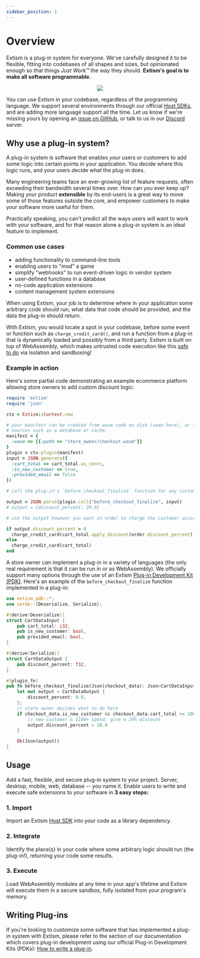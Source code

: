 ```yaml
---
sidebar_position: 1
---
```


# Overview

Extism is a plug-in system for everyone. We've carefully designed it to be flexible, fitting into codebases of all shapes and sizes, but opinionated enough so that things _Just Work™_ the way they should. **Extism's goal is to make all software programmable.**

<p align="center">
  <img style={{width: '80%', maxWidth: '600px'}} src="/img/extism-language-support.png"/>
</p>

You can use Extism in your codebase, regardless of the programming language. We support several environments through our official [Host SDKs](/docs/category/integrate-into-your-codebase), and are adding more language support all the time. Let us know if we're missing yours by opening an [issue on GitHub](https://github.com/extism/extism/issues), or talk to us in our [Discord](https://discord.gg/cx3usBCWnc) server.

## Why use a plug-in system?

A plug-in system is software that enables _your_ users or customers to add some logic into certain points in your application. You decide where this logic runs, and your users decide what the plug-in does. 

Many engineering teams face an ever-growing list of feature requests, often exceeding their bandwidth several times over. How can you ever keep up? Making your product **extensible** by its end-users is a great way to move some of those features outside the core, and empower customers to make your software more useful for them.

Practically speaking, you can't predict all the ways users will want to work with your software, and for that reason alone a plug-in system is an ideal feature to implement. 

### Common use cases

- adding functionality to command-line tools
- enabling users to "mod" a game
- simplify "webhooks" to run event-driven logic in vendor system
- user-defined functions in a database
- no-code application extensions
- content management system extensions

When using Extism, your job is to determine where in your application some arbitrary code should run, what data that code should be provided, and the data the plug-in should return. 

With Extism, you would locate a spot in your codebase, before some event or function such as `charge_credit_card()`, and run a function from a plug-in that is dynamically loaded and possibly from a third party. Extism is built on top of WebAssembly, which makes untrusted code execution like this [safe to do](https://webassembly.org/docs/security/) via isolation and sandboxing!

### Example in action

Here's some partial code demonstrating an example ecommerce platform allowing store owners to add custom discount logic:

```ruby title=ecommerce/checkout.rb
require 'extism'
require 'json'

ctx = Extism::Context.new

# your manifest can be created from wasm code on disk (seen here), or from bytes read from other 
# sources such as a database or cache.
manifest = {
  :wasm => [{:path => "store_owner/checkout.wasm"}] 
}
plugin = ctx.plugin(manifest)
input = JSON.generate({
  :cart_total => cart_total.as_cents, 
  :is_new_customer => true, 
  :provided_email => false
})

# call the plug-in's `before_checkout_finalize` function for any custom behavior

output = JSON.parse(plugin.call("before_checkout_finalize", input)
# output = {discount_percent: 20.0}

# use the output however you want in order to charge the customer accordingly

if output.discount_percent > 0 
  charge_credit_card(cart_total.apply_discount(order.discount_percent))
else 
  charge_credit_card(cart_total)
end
```

A store owner can implement a plug-in in a variety of languages (the only real requirement is that it can be run in or as WebAssembly). We officially support many options through the use of an Extism [Plug-in Development Kit (PDK)](/docs/category/write-a-plug-in). Here's an example of the `before_checkout_finalize` function implemented in a plug-in:

```rust title=store_owner/checkout.rs
use extism_pdk::*;
use serde::{Deserialize, Serialize};

#[derive(Deserialize)]
struct CartDataInput {
    pub cart_total: i32,
    pub is_new_customer: bool,
    pub provided_email: bool,
}

#[derive(Serialize)]
struct CartDataOutput {
    pub discount_percent: f32,
}

#[plugin_fn]
pub fn before_checkout_finalize(Json(checkout_data): Json<CartDataInput>) -> FnResult<Json<CartDataOutput>> {
    let mut output = CartDataOutput {
        discount_percent: 0.0,
    };
    // store owner decides what to do here
    if checkout_data.is_new_customer && checkout_data.cart_total >= 10000 {
        // new customer & $100+ spend, give a 20% discount
        output.discount_percent = 20.0
    }

    Ok(Json(output))
}
```

## Usage

Add a fast, flexible, and secure plug-in system to your project. Server, desktop, mobile, web, database -- you name it. Enable users to write and execute safe extensions to your software in **3 easy steps:**

### 1. Import

Import an Extism [Host SDK](/docs/category/integrate-into-your-codebase/) into your code as a library dependency.

### 2. Integrate 

Identify the place(s) in your code where some arbitrary logic should run (the plug-in!), returning your code some results.

### 3. Execute

Load WebAssembly modules at any time in your app's lifetime and Extism will execute them in a secure sandbox, fully isolated from your program's memory.

## Writing Plug-ins

If you're looking to customize some software that has implemented a plug-in system with Extism, please refer to the section of our documentation which covers plug-in development using our official Plug-in Development Kits (PDKs): [How to write a plug-in](/docs/category/write-a-plug-in).
